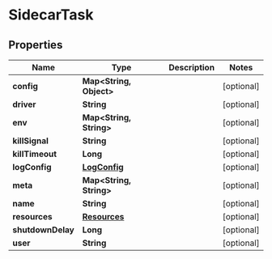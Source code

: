 

# SidecarTask


## Properties

| Name | Type | Description | Notes |
|------------ | ------------- | ------------- | -------------|
|**config** | **Map&lt;String, Object&gt;** |  |  [optional] |
|**driver** | **String** |  |  [optional] |
|**env** | **Map&lt;String, String&gt;** |  |  [optional] |
|**killSignal** | **String** |  |  [optional] |
|**killTimeout** | **Long** |  |  [optional] |
|**logConfig** | [**LogConfig**](LogConfig.md) |  |  [optional] |
|**meta** | **Map&lt;String, String&gt;** |  |  [optional] |
|**name** | **String** |  |  [optional] |
|**resources** | [**Resources**](Resources.md) |  |  [optional] |
|**shutdownDelay** | **Long** |  |  [optional] |
|**user** | **String** |  |  [optional] |



